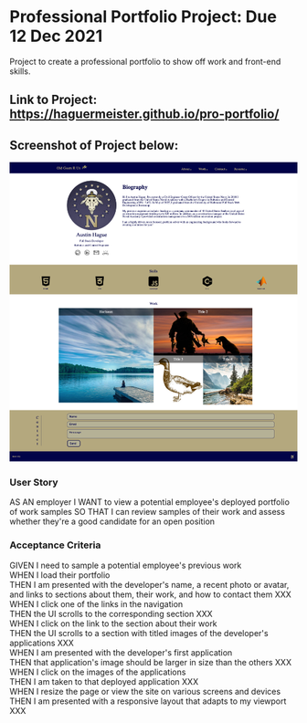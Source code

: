 # Professional Portfolio Project: Due 12 Dec 2021
Project to create a professional portfolio to show off work and front-end skills.
## Link to Project: https://haguermeister.github.io/pro-portfolio/
## Screenshot of Project below:
![alt text](./assets/images/Screenshot.png)
### User Story
AS AN employer
I WANT to view a potential employee's deployed portfolio of work samples
SO THAT I can review samples of their work and assess whether they're a good candidate for an open position
### Acceptance Criteria
GIVEN I need to sample a potential employee's previous work
<br/>
WHEN I load their portfolio
<br/>
THEN I am presented with the developer's name, a recent photo or avatar, and links to sections about them, their work, and how to contact them XXX
<br/>
WHEN I click one of the links in the navigation
<br/>
THEN the UI scrolls to the corresponding section XXX
<br/>
WHEN I click on the link to the section about their work
<br/>
THEN the UI scrolls to a section with titled images of the developer's applications XXX
<br/>
WHEN I am presented with the developer's first application
<br/>
THEN that application's image should be larger in size than the others XXX
<br/>
WHEN I click on the images of the applications
<br/>
THEN I am taken to that deployed application XXX
<br/>
WHEN I resize the page or view the site on various screens and devices
<br/>
THEN I am presented with a responsive layout that adapts to my viewport XXX